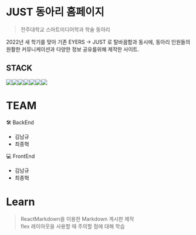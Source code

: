 # JUST 동아리 홈페이지
> 전주대학교 스마트미디어학과 학술 동아리


2022년 새 학기를 맞아 기존 EYERS -> JUST 로 탈바꿈함과 동시에, 동아리 인원들의 원활한 커뮤니케이션과 다양한 정보 공유를위해 제작한 사이트.


## STACK

<img src="https://img.shields.io/badge/JavaScript-323330?style=for-the-badge&logo=javascript&logoColor=F7DF1E"><img src="https://img.shields.io/badge/Node.js-339933?style=for-the-badge&logo=nodedotjs&logoColor=white"><img src="https://img.shields.io/badge/React-20232A?style=for-the-badge&logo=react&logoColor=61DAFB"><img src="https://img.shields.io/badge/Sass-CC6699?style=for-the-badge&logo=sass&logoColor=white"><img src="https://img.shields.io/badge/Yarn-2C8EBB?style=for-the-badge&logo=yarn&logoColor=white"><img src="https://img.shields.io/badge/Redux-593D88?style=for-the-badge&logo=redux&logoColor=white"><img src="https://img.shields.io/badge/Markdown-000000?style=for-the-badge&logo=markdown&logoColor=white">

# TEAM
🛠 BackEnd

 - 김남규
 - 최종혁
 
💻 FrontEnd

 - 김남규
 - 최종혁


# Learn
> ReactMarkdown을 이용한 Markdown 게시판 제작   
> flex 레이아웃을 사용할 때 주의할 점에 대해 학습